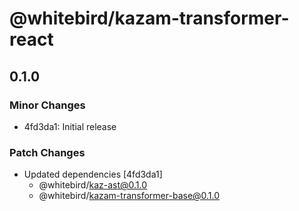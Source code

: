 # @whitebird/kazam-transformer-react

## 0.1.0

### Minor Changes

- 4fd3da1: Initial release

### Patch Changes

- Updated dependencies [4fd3da1]
  - @whitebird/kaz-ast@0.1.0
  - @whitebird/kazam-transformer-base@0.1.0
